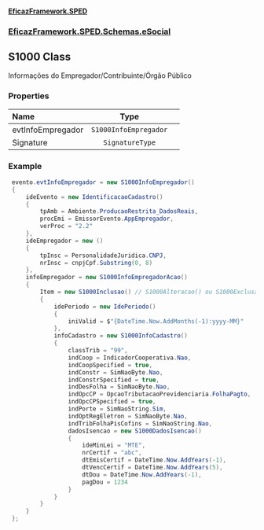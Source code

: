 #### [EficazFramework.SPED](EficazFrameworkSPED.md 'EficazFramework SPED')
### [EficazFramework.SPED.Schemas.eSocial](EficazFramework.SPED.Schemas.eSocial.md 'EficazFramework.SPED.Schemas.eSocial')

## S1000 Class

Informações do Empregador/Contribuinte/Órgão Público
### Properties

| Name | Type | |
| :--- | :---: | :--- |
| evtInfoEmpregador | `S1000InfoEmpregador` |  |
| Signature | `SignatureType` |  |

### Example
```csharp  
 evento.evtInfoEmpregador = new S1000InfoEmpregador()  
 {  
     ideEvento = new IdentificacaoCadastro()  
     {  
         tpAmb = Ambiente.ProducaoRestrita_DadosReais,  
         procEmi = EmissorEvento.AppEmpregador,  
         verProc = "2.2"  
     },  
     ideEmpregador = new ()  
     {  
         tpInsc = PersonalidadeJuridica.CNPJ,  
         nrInsc = cnpjCpf.Substring(0, 8)  
     },  
     infoEmpregador = new S1000InfoEmpregadorAcao()  
     {  
         Item = new S1000Inclusao() // S1000Alteracao() ou S1000Exclusao()  
         {  
             idePeriodo = new IdePeriodo()  
             {  
                 iniValid = $"{DateTime.Now.AddMonths(-1):yyyy-MM}"  
             },  
             infoCadastro = new S1000InfoCadastro()  
             {  
                 classTrib = "99",  
                 indCoop = IndicadorCooperativa.Nao,  
                 indCoopSpecified = true,  
                 indConstr = SimNaoByte.Nao,  
                 indConstrSpecified = true,  
                 indDesFolha = SimNaoByte.Nao,  
                 indOpcCP = OpcaoTributacaoPrevidenciaria.FolhaPagto,  
                 indOpcCPSpecified = true,  
                 indPorte = SimNaoString.Sim,  
                 indOptRegEletron = SimNaoByte.Nao,  
                 indTribFolhaPisCofins = SimNaoString.Nao,  
                 dadosIsencao = new S1000DadosIsencao()  
                 {  
                     ideMinLei = "MTE",  
                     nrCertif = "abc",  
                     dtEmisCertif = DateTime.Now.AddYears(-1),  
                     dtVencCertif = DateTime.Now.AddYears(5),  
                     dtDou = DateTime.Now.AddYears(-1),  
                     pagDou = 1234  
                 }  
             }  
         }  
     }  
 };  
```